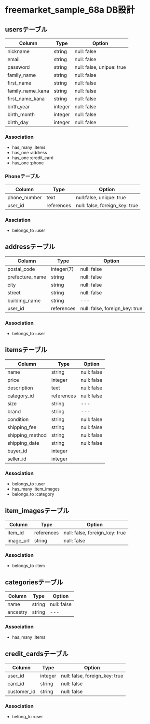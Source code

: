 # freemarket_sample_68a DB設計

## usersテーブル

|Column|Type|Option|
|------|----|------|
|nickname|string|null: false|
|email|string|null: false|
|password|string|null: false, unipue: true|
|family_name|string|null: false|
|first_name|string|null: false|
|family_name_kana|string|null: false|
|first_name_kana|string|null: false|
|birth_year|integer|null: false|
|birth_month|integer|null: false|
|birth_day|integer|null: false|

### Association
- has_many :items
- has_one :address
- has_one :credit_card
- has_one :phone

### Phoneテーブル
|Column|Type|Option|
|------|----|------|
|phone_number|text|null:false, unique: true|
|user_id|references|null: false, foreign_key: true|

### Assciation
- belongs_to :user

## addressテーブル
|Column|Type|Option|
|------|----|------|
|postal_code|integer(7)|null: false|
|prefecture_name|string|null: false|
|city|string|null: false|
|street|string|null: false|
|building_name|string|---|
|user_id|references|null: false, foreign_key: true|

### Association
- belongs_to :user

## itemsテーブル
|Column|Type|Option|
|------|----|------|
|name|string|null: false|
|price|integer|null: false|
|description|text|null: false|
|category_id|references|null: false|
|size|string|---|
|brand|string|---|
|condition|string|null: false|
|shipping_fee|string|null: false|
|shipping_method|string|null: false|
|shipping_date|string|null: false|
|buyer_id|integer||
|seller_id|integer||

### Association
- belongs_to :user
- has_many :item_images
- belongs_to :category

## item_imagesテーブル
|Column|Type|Option|
|------|----|------|
|item_id|references|null: false, foreign_key: true|
|image_url|string|null: false|

### Association
- belongs_to :item

## categoriesテーブル
|Column|Type|Option|
|------|----|------|
|name|string|null: false|
|ancestry|string|---|

### Association
- has_many :items

## credit_cardsテーブル
|Column|Type|Option|
|------|----|------|
|user_id|integer|null: false, foreign_key: true|
|card_id|string|null: false|
|customer_id|string|null: false|

### Association
- belong_to :user